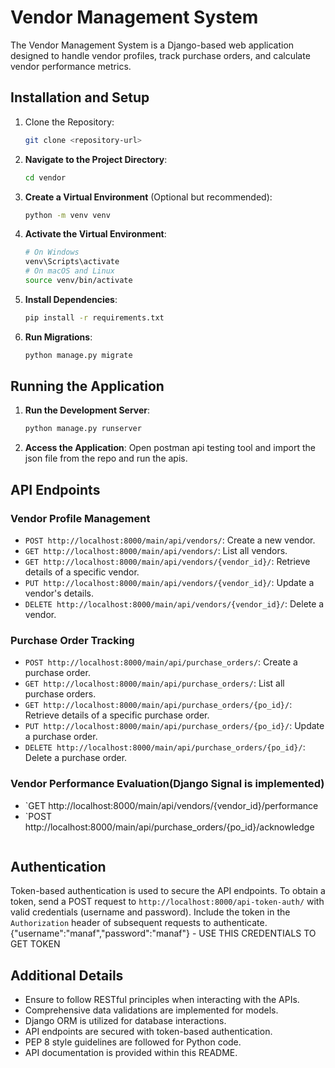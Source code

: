 # Vendor Management System

The Vendor Management System is a Django-based web application designed to handle vendor profiles, track purchase orders, and calculate vendor performance metrics.

## Installation and Setup

1. Clone the Repository: 
   ```bash
   git clone <repository-url>
   ```

2. **Navigate to the Project Directory**:
   ```bash
   cd vendor
   ```

3. **Create a Virtual Environment** (Optional but recommended):
   ```bash
   python -m venv venv
   ```

4. **Activate the Virtual Environment**:
   ```bash
   # On Windows
   venv\Scripts\activate
   # On macOS and Linux
   source venv/bin/activate
   ```

5. **Install Dependencies**:
   ```bash
   pip install -r requirements.txt
   ```

6. **Run Migrations**:
   ```bash
   python manage.py migrate
   ```

## Running the Application

1. **Run the Development Server**:
   ```bash
   python manage.py runserver
   ```

2. **Access the Application**:
   Open postman api testing tool and import the json file from the repo and run the apis.

## API Endpoints

### Vendor Profile Management
- `POST http://localhost:8000/main/api/vendors/`: Create a new vendor.
- `GET http://localhost:8000/main/api/vendors/`: List all vendors.
- `GET http://localhost:8000/main/api/vendors/{vendor_id}/`: Retrieve details of a specific vendor.
- `PUT http://localhost:8000/main/api/vendors/{vendor_id}/`: Update a vendor's details.
- `DELETE http://localhost:8000/main/api/vendors/{vendor_id}/`: Delete a vendor.

### Purchase Order Tracking
- `POST http://localhost:8000/main/api/purchase_orders/`: Create a purchase order.
- `GET http://localhost:8000/main/api/purchase_orders/`: List all purchase orders.
- `GET http://localhost:8000/main/api/purchase_orders/{po_id}/`: Retrieve details of a specific purchase order.
- `PUT http://localhost:8000/main/api/purchase_orders/{po_id}/`: Update a purchase order.
- `DELETE http://localhost:8000/main/api/purchase_orders/{po_id}/`: Delete a purchase order.

### Vendor Performance Evaluation(Django Signal is implemented)
- `GET http://localhost:8000/main/api/vendors/{vendor_id}/performance
- `POST http://localhost:8000/main/api/purchase_orders/{po_id}/acknowledge
```markdown
```

## Authentication

Token-based authentication is used to secure the API endpoints. To obtain a token, send a POST request to `http://localhost:8000/api-token-auth/` with valid credentials (username and password). Include the token in the `Authorization` header of subsequent requests to authenticate.
{"username":"manaf","password":"manaf"}  - USE THIS CREDENTIALS TO GET TOKEN

## Additional Details

- Ensure to follow RESTful principles when interacting with the APIs.
- Comprehensive data validations are implemented for models.
- Django ORM is utilized for database interactions.
- API endpoints are secured with token-based authentication.
- PEP 8 style guidelines are followed for Python code.
- API documentation is provided within this README.
```
